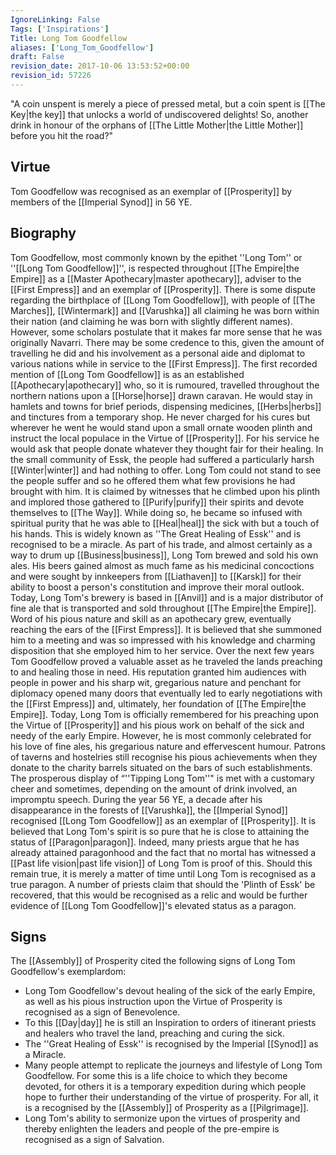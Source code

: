 ```yaml
---
IgnoreLinking: False
Tags: ['Inspirations']
Title: Long Tom Goodfellow
aliases: ['Long_Tom_Goodfellow']
draft: False
revision_date: 2017-10-06 13:53:52+00:00
revision_id: 57226
---
```


"A coin unspent is merely a piece of pressed metal, but a coin spent is [[The Key|the key]] that unlocks a world of undiscovered delights! So, another drink in honour of the orphans of [[The Little Mother|the Little Mother]] before you hit the road?"
## Virtue
Tom Goodfellow was recognised as an exemplar of [[Prosperity]] by members of the [[Imperial Synod]] in 56 YE. 
## Biography
Tom Goodfellow, most commonly known by the epithet ''Long Tom'' or ''[[Long Tom Goodfellow]]'', is respected throughout [[The Empire|the Empire]] as a [[Master Apothecary|master apothecary]], adviser to the [[First Empress]] and an exemplar of [[Prosperity]].
There is some dispute regarding the birthplace of [[Long Tom Goodfellow]], with people of [[The Marches]], [[Wintermark]] and [[Varushka]] all claiming he was born within their nation (and claiming he was born with slightly different names). However, some scholars postulate that it makes far more sense that he was originally Navarri. There may be some credence to this, given the amount of travelling he did and his involvement as a personal aide and diplomat to various nations while in service to the [[First Empress]]. 
The first recorded mention of [[Long Tom Goodfellow]] is as an established [[Apothecary|apothecary]] who, so it is rumoured, travelled throughout the northern nations upon a [[Horse|horse]] drawn caravan. He would stay in hamlets and towns for brief periods, dispensing medicines, [[Herbs|herbs]] and tinctures from a temporary shop. He never charged for his cures but wherever he went he would stand upon a small ornate wooden plinth and instruct the local populace in the Virtue of [[Prosperity]]. For his service he would ask that people donate whatever they thought fair for their healing. 
In the small community of Essk, the people had suffered a particularly harsh [[Winter|winter]] and had nothing to offer. Long Tom could not stand to see the people suffer and so he offered them what few provisions he had brought with him. It is claimed by witnesses that he climbed upon his plinth and implored those gathered to [[Purify|purify]] their spirits and devote themselves to [[The Way]]. While doing so, he became so infused with spiritual purity that he was able to [[Heal|heal]] the sick with but a touch of his hands. This is widely known as ''The Great Healing of Essk'' and is recognised to be a miracle.
As part of his trade, and almost certainly as a way to drum up [[Business|business]], Long Tom brewed and sold his own ales. His beers gained almost as much fame as his medicinal concoctions and were sought by innkeepers from [[Liathaven]] to [[Karsk]] for their ability to boost a person's constitution and improve their moral outlook. Today, Long Tom's brewery is based in [[Anvil]] and is a major distributor of fine ale that is transported and sold throughout [[The Empire|the Empire]].
Word of his pious nature and skill as an apothecary grew, eventually reaching the ears of the [[First Empress]]. It is believed that she summoned him to a meeting and was so impressed with his knowledge and charming disposition that she employed him to her service. Over the next few years Tom Goodfellow proved a valuable asset as he traveled the lands preaching to and healing those in need. His reputation granted him audiences with people in power and his sharp wit, gregarious nature and penchant for diplomacy opened many doors that eventually led to early negotiations with the [[First Empress]] and, ultimately, her foundation of [[The Empire|the Empire]]. 
Today, Long Tom is officially remembered for his preaching upon the Virtue of [[Prosperity]] and his pious work on behalf of the sick and needy of the early Empire. However, he is most commonly celebrated for his love of fine ales, his gregarious nature and effervescent humour. Patrons of taverns and hostelries still recognise his pious achievements when they donate to the charity barrels situated on the bars of such establishments. The prosperous display of “''Tipping Long Tom''" is met with a customary cheer and sometimes, depending on the amount of drink involved, an impromptu speech. 
During the year 56 YE, a decade after his disappearance in the forests of [[Varushka]], the [[Imperial Synod]] recognised [[Long Tom Goodfellow]] as an exemplar of [[Prosperity]]. 
It is believed that Long Tom's spirit is so pure that he is close to attaining the status of [[Paragon|paragon]]. Indeed, many priests argue that he has already attained paragonhood and the fact that no mortal has witnessed a [[Past life vision|past life vision]] of Long Tom is proof of this. Should this remain true, it is merely a matter of time until Long Tom is recognised as a true paragon. A number of priests claim that should the 'Plinth of Essk' be recovered, that this would be recognised as a relic and would be further evidence of [[Long Tom Goodfellow]]'s elevated status as a paragon.
## Signs
The [[Assembly]] of Prosperity cited the following signs of Long Tom Goodfellow's exemplardom:
* Long Tom Goodfellow's devout healing of the sick of the early Empire, as well as his pious instruction upon the Virtue of Prosperity is recognised as a sign of Benevolence.
* To this [[Day|day]] he is still an Inspiration to orders of itinerant priests and healers who travel the land, preaching and curing the sick.
* The ''Great Healing of Essk'' is recognised by the Imperial [[Synod]] as a Miracle.
* Many people attempt to replicate the journeys and lifestyle of Long Tom Goodfellow. For some this is a life choice to which they become devoted, for others it is a temporary expedition during which people hope to further their understanding of the virtue of prosperity. For all, it is a recognised by the [[Assembly]] of Prosperity as a [[Pilgrimage]].
* Long Tom's ability to sermonize upon the virtues of prosperity and thereby enlighten the leaders and people of the pre-empire is recognised as a sign of Salvation.